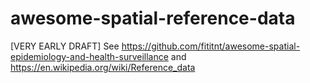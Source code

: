 # awesome-spatial-reference-data
[VERY EARLY DRAFT] See https://github.com/fititnt/awesome-spatial-epidemiology-and-health-surveillance and https://en.wikipedia.org/wiki/Reference_data
